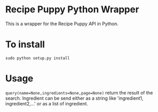 Recipe Puppy Python Wrapper
===========================

This is a wrapper for the Recipe Puppy API in Python.

To install
==========

`sudo python setup.py install`

Usage
=====

`query(name=None,ingredients=None,page=None)` return the result of the search.
Ingredient can be send either as a string like 'ingredient1, ingredient2,...' or as a list of ingredient.